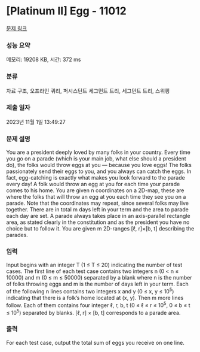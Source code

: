 # [Platinum II] Egg - 11012 

[문제 링크](https://www.acmicpc.net/problem/11012) 

### 성능 요약

메모리: 19208 KB, 시간: 372 ms

### 분류

자료 구조, 오프라인 쿼리, 퍼시스턴트 세그먼트 트리, 세그먼트 트리, 스위핑

### 제출 일자

2023년 11월 1일 13:49:27

### 문제 설명

<p>You are a president deeply loved by many folks in your country. Every time you go on a parade (which is your main job, what else should a president do), the folks would throw eggs at you — because you love eggs! The folks passionately send their eggs to you, and you always can catch the eggs. In fact, egg-catching is exactly what makes you look forward to the parade every day! A folk would throw an egg at you for each time your parade comes to his home. You are given n coordinates on a 2D-map, these are where the folks that will throw an egg at you each time they see you on a parade. Note that the coordinates may repeat, since several folks may live together. There are in total m days left in your term and the area to parade each day are set. A parade always takes place in an axis-parallel rectangle area, as stated clearly in the constitution and as the president you have no choice but to follow it. You are given m 2D-ranges [ℓ, r]×[b, t] describing the parades.</p>

### 입력 

 <p>Input begins with an integer T (1 ≤ T ≤ 20) indicating the number of test cases. The first line of each test case contains two integers n (0 < n ≤ 10000) and m (0 ≤ m ≤ 50000) separated by a blank where n is the number of folks throwing eggs and m is the number of days left in your term. Each of the following n lines contains two integers x and y (0 ≤ x, y ≤ 10<sup>5</sup>) indicating that there is a folk’s home located at (x, y). Then m more lines follow. Each of them contains four integer ℓ, r, b, t (0 ≤ ℓ ≤ r ≤ 10<sup>5</sup>, 0 ≤ b ≤ t ≤ 10<sup>5</sup>) separated by blanks. [ℓ, r] × [b, t] corresponds to a parade area.</p>

### 출력 

 <p>For each test case, output the total sum of eggs you receive on one line.</p>

